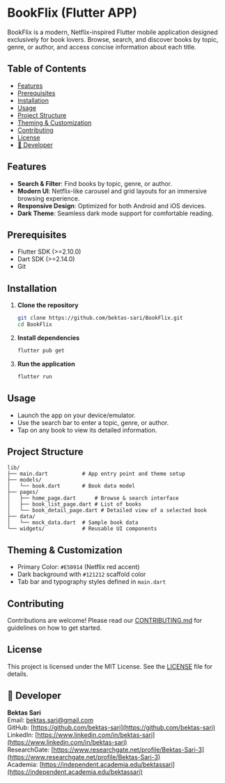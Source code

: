 # BookFlix (Flutter APP)

BookFlix is a modern, Netflix-inspired Flutter mobile application designed exclusively for book lovers. 
Browse, search, and discover books by topic, genre, or author, and access concise information about each title.

## Table of Contents

* [Features](#features)
* [Prerequisites](#prerequisites)
* [Installation](#installation)
* [Usage](#usage)
* [Project Structure](#project-structure)
* [Theming & Customization](#theming--customization)
* [Contributing](#contributing)
* [License](#license)
* [👤 Developer](#developer)

## Features

* **Search & Filter**: Find books by topic, genre, or author.
* **Modern UI**: Netflix-like carousel and grid layouts for an immersive browsing experience.
* **Responsive Design**: Optimized for both Android and iOS devices.
* **Dark Theme**: Seamless dark mode support for comfortable reading.

## Prerequisites

* Flutter SDK (>=2.10.0)
* Dart SDK (>=2.14.0)
* Git

## Installation

1. **Clone the repository**

   ```bash
   git clone https://github.com/bektas-sari/BookFlix.git
   cd BookFlix
   ```
2. **Install dependencies**

   ```bash
   flutter pub get
   ```
3. **Run the application**

   ```bash
   flutter run
   ```

## Usage

* Launch the app on your device/emulator.
* Use the search bar to enter a topic, genre, or author.
* Tap on any book to view its detailed information.

## Project Structure

```
lib/
├── main.dart           # App entry point and theme setup
├── models/
│   └── book.dart       # Book data model
├── pages/
│   ├── home_page.dart      # Browse & search interface
│   ├── book_list_page.dart # List of books
│   └── book_detail_page.dart # Detailed view of a selected book
├── data/
│   └── mock_data.dart  # Sample book data
└── widgets/            # Reusable UI components
```

## Theming & Customization

* Primary Color: `#E50914` (Netflix red accent)
* Dark background with `#121212` scaffold color
* Tab bar and typography styles defined in `main.dart`

## Contributing

Contributions are welcome! Please read our [CONTRIBUTING.md](CONTRIBUTING.md) for guidelines on how to get started.

## License

This project is licensed under the MIT License. See the [LICENSE](LICENSE) file for details.

## 👤 Developer

**Bektas Sari**<br>
Email: [bektas.sari@gmail.com](mailto:bektas.sari@gmail.com)<br>
GitHub: [https://github.com/bektas-sari](https://github.com/bektas-sari)<br>
LinkedIn: [https://www.linkedin.com/in/bektas-sari](https://www.linkedin.com/in/bektas-sari)<br>
ResearchGate: [https://www.researchgate.net/profile/Bektas-Sari-3](https://www.researchgate.net/profile/Bektas-Sari-3)<br>
Academia: [https://independent.academia.edu/bektassari](https://independent.academia.edu/bektassari)
